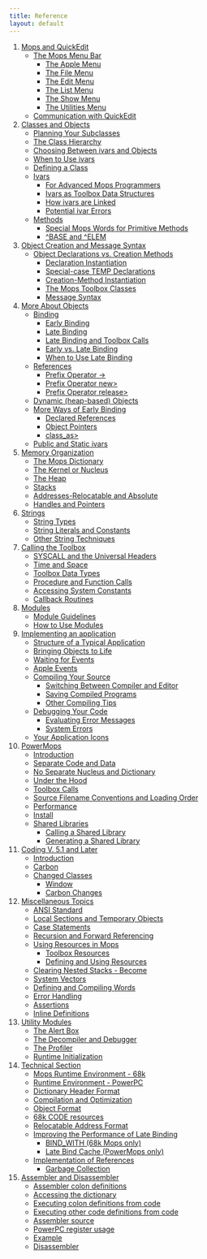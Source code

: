 ```yaml
---
title: Reference
layout: default
---
```


1.  [Mops and QuickEdit](reference_1)
    -   [The Mops Menu Bar](reference_1#The_Mops_Menu_Bar)
        -   [The Apple Menu](reference_1#The_Apple_Menu)
        -   [The File Menu](reference_1#The_File_Menu)
        -   [The Edit Menu](reference_1#The_Edit_Menu)
        -   [The List Menu](reference_1#The_List_Menu)
        -   [The Show Menu](reference_1#The_Show_Menu)
        -   [The Utilities
            Menu](reference_1#The_Utilities_Menu)
    -   [Communication with
        QuickEdit](reference_1#Communication_with_QuickEdit)
2.  [Classes and Objects](reference_2)
    -   [Planning Your
        Subclasses](reference_2#Planning_Your_Subclasses)
    -   [The Class
        Hierarchy](reference_2#The_Class_Hierarchy)
    -   [Choosing Between ivars and
        Objects](reference_2#Choosing_Between_ivars_and_Objects)
    -   [When to Use ivars](reference_2#When_to_Use_ivars)
    -   [Defining a Class](reference_2#Defining_a_Class)
    -   [Ivars](reference_2#Ivars)
        -   [For Advanced Mops
            Programmers](reference_2#For_Advanced_Mops_Programmers)
        -   [Ivars as Toolbox Data
            Structures](reference_2#Ivars_as_Toolbox_Data_Structures)
        -   [How ivars are
            Linked](reference_2#How_ivars_are_Linked)
        -   [Potential ivar
            Errors](reference_2#Potential_ivar_Errors)
    -   [Methods](reference_2#Methods)
        -   [Special Mops Words for Primitive
            Methods](reference_2#Special_Mops_Words_for_Primitive_Methods)
        -   [\^BASE and \^ELEM](reference_2#^BASE_and_^ELEM)
3.  [Object Creation and Message Syntax](reference_3)
    -   [Object Declarations vs. Creation
        Methods](reference_3#Object_Declarations_vs._Creation_Methods)
        -   [Declaration
            Instantiation](reference_3#Declaration_Instantiation)
        -   [Special-case TEMP
            Declarations](reference_3#Special-case_TEMP_Declarations)
        -   [Creation-Method
            Instantiation](reference_3#Creation-Method_Instantiation)
        -   [The Mops Toolbox
            Classes](reference_3#The_Mops_Toolbox_Classes)
        -   [Message Syntax](reference_3#Message_Syntax)
4.  [More About Objects](reference_4)
    -   [Binding](reference_4#Binding)
        -   [Early Binding](reference_4#Early_Binding)
        -   [Late Binding](reference_4#Late_Binding)
        -   [Late Binding and Toolbox
            Calls](reference_4#Late_Binding_and_Toolbox_Calls)
        -   [Early vs. Late
            Binding](reference_4#Early_vs._Late_Binding)
        -   [When to Use Late
            Binding](reference_4#When_to_Use_Late_Binding)
    -   [References](reference_4#References)
        -   [Prefix Operator
            ->](reference_4#Prefix_Operator_->)
        -   [Prefix Operator
            new>](reference_4#Prefix_Operator_new>)
        -   [Prefix Operator
            release>](reference_4#Prefix_Operator_release>)
    -   [Dynamic (heap-based)
        Objects](reference_4#Dynamic_(heap-based)_Objects)
    -   [More Ways of Early
        Binding](reference_4#More_Ways_of_Early_Binding)
        -   [Declared
            References](reference_4#Declared_References)
        -   [Object Pointers](reference_4#Object_Pointers)
        -   [class\_as>](reference_4#class_as>)
    -   [Public and Static
        ivars](reference_4#Public_and_Static_ivars)
5.  [Memory Organization](reference_5)
    -   [The Mops
        Dictionary](reference_5#The_Mops_Dictionary)
    -   [The Kernel or
        Nucleus](reference_5#The_Kernel_or_Nucleus)
    -   [The Heap](reference_5#The_Heap)
    -   [Stacks](reference_5#Stacks)
    -   [Addresses-Relocatable and
        Absolute](reference_5#Addresses-Relocatable_and_Absolute)
    -   [Handles and
        Pointers](reference_5#Handles_and_Pointers)
6.  [Strings](reference_6)
    -   [String Types](reference_6#String_Types)
    -   [String Literals and
        Constants](reference_6#String_Literals_and_Constants)
    -   [Other String
        Techniques](reference_6#Other_String_Techniques)
7.  [Calling the Toolbox](reference_7)
    -   [SYSCALL and the Universal
        Headers](reference_7#SYSCALL_and_the_Universal_Headers)
    -   [Time and Space](reference_7#Time_and_Space)
    -   [Toolbox Data Types](reference_7#Toolbox_Data_Types)
    -   [Procedure and Function
        Calls](reference_7#Procedure_and_Function_Calls)
    -   [Accessing System
        Constants](reference_7#Accessing_System_Constants)
    -   [Callback Routines](reference_7#Callback_Routines)
8.  [Modules](reference_8)
    -   [Module Guidelines](reference_8#Module_Guidelines)
    -   [How to Use Modules](reference_8#How_to_Use_Modules)
9.  [Implementing an application](reference_9)
    -   [Structure of a Typical
        Application](reference_9#Structure_of_a_Typical_Application)
    -   [Bringing Objects to
        Life](reference_9#Bringing_Objects_to_Life)
    -   [Waiting for Events](reference_9#Waiting_for_Events)
    -   [Apple Events](reference_9#Apple_Events)
    -   [Compiling Your
        Source](reference_9#Compiling_Your_Source)
        -   [Switching Between Compiler and
            Editor](reference_9#Switching_Between_Compiler_and_Editor)
        -   [Saving Compiled
            Programs](reference_9#Saving_Compiled_Programs)
        -   [Other Compiling
            Tips](reference_9#Other_Compiling_Tips)
    -   [Debugging Your
        Code](reference_9#Debugging_Your_Code)
        -   [Evaluating Error
            Messages](reference_9#Evaluating_Error_Messages)
        -   [System Errors](reference_9#System_Errors)
    -   [Your Application
        Icons](reference_9#Your_Application_Icons)
10. [PowerMops](reference_10)
    -   [Introduction](reference_10#Introduction)
    -   [Separate Code and
        Data](reference_10#Separate_Code_and_Data)
    -   [No Separate Nucleus and
        Dictionary](reference_10#No_Separate_Nucleus_and_Dictionary)
    -   [Under the Hood](reference_10#Under_the_Hood)
    -   [Toolbox Calls](reference_10#Toolbox_Calls)
    -   [Source Filename Conventions and Loading
        Order](reference_10#Source_Filename_Conventions_and_Loading_Order)
    -   [Performance](reference_10#Performance)
    -   [Install](reference_10#Install)
    -   [Shared Libraries](reference_10#Shared_Libraries)
        -   [Calling a Shared
            Library](reference_10#Calling_a_Shared_Library)
        -   [Generating a Shared
            Library](reference_10#Generating_a_Shared_Library)
11. [Coding V. 5.1 and Later](reference_11)
    -   [ Introduction](reference_11#Introduction)
    -   [ Carbon](reference_11#Carbon)
    -   [ Changed Classes](reference_11#Changed_Classes)
        -   [ Window](reference_11#Window)
        -   [ Carbon Changes](reference_11#Carbon_Changes)
12. [Miscellaneous Topics](reference_12)
    -   [ANSI Standard](reference_12#ANSI_Standard)
    -   [Local Sections and Temporary
        Objects](reference_12#Local_Sections_and_Temporary_Objects)
    -   [Case Statements](reference_12#Case_Statements)
    -   [Recursion and Forward
        Referencing](reference_12#Recursion_and_Forward_Referencing)
    -   [Using Resources in
        Mops](reference_12#Using_Resources_in_Mops)
        -   [Toolbox
            Resources](reference_12#Toolbox_Resources)
        -   [Defining and Using
            Resources](reference_12#Defining_and_Using_Resources)
    -   [Clearing Nested Stacks -
        Become](reference_12#Clearing_Nested_Stacks_-_Become)
    -   [System Vectors](reference_12#System_Vectors)
    -   [Defining and Compiling
        Words](reference_12#Defining_and_Compiling_Words)
    -   [Error Handling](reference_12#Error_Handling)
    -   [Assertions](reference_12#Assertions)
    -   [Inline Definitions](reference_12#Inline_Definitions)
13. [Utility Modules](reference_13)
    -   [The Alert Box](reference_13#The_Alert_Box)
    -   [The Decompiler and
        Debugger](reference_13#The_Decompiler_and_Debugger)
    -   [The Profiler](reference_13#The_Profiler)
    -   [ Runtime
        Initialization](reference_13#Runtime_Initialization)
14. [Technical Section](reference_14)
    -   [Mops Runtime Environment -
        68k](reference_14#Mops_Runtime_Environment_-_68k)
    -   [Runtime Environment -
        PowerPC](reference_14#Runtime_Environment_-_PowerPC)
    -   [Dictionary Header
        Format](reference_14#Dictionary_Header_Format)
    -   [Compilation and
        Optimization](reference_14#Compilation_and_Optimization)
    -   [Object Format](reference_14#Object_Format)
    -   [68k CODE resources](reference_14#68k_CODE_resources)
    -   [Relocatable Address
        Format](reference_14#Relocatable_Address_Format)
    -   [Improving the Performance of Late
        Binding](reference_14#Improving_the_Performance_of_Late_Binding)
        -   [BIND\_WITH (68k Mops
            only)](reference_14#BIND_WITH_(68k_Mops_only))
        -   [Late Bind Cache (PowerMops
            only)](reference_14#Late_Bind_Cache_(PowerMops_only))
    -   [Implementation of
        References](reference_14#Implementation_of_References)
        -   [Garbage
            Collection](reference_14#Garbage_Collection)
15. [Assembler and Disassembler](reference_15)
    -   [Assembler colon
        definitions](reference_15#Assembler_colon_definitions)
    -   [Accessing the
        dictionary](reference_15#Accessing_the_dictionary)
    -   [Executing colon definitions from
        code](reference_15#Executing_colon_definitions_from_code)
    -   [Executing other code definitions from
        code](reference_15#Executing_other_code_definitions_from_code)
    -   [Assembler source](reference_15#Assembler_source)
    -   [PowerPC register
        usage](reference_15#PowerPC_register_usage)
    -   [Example](reference_15#Example)
    -   [Disassembler](reference_15#Disassembler)



